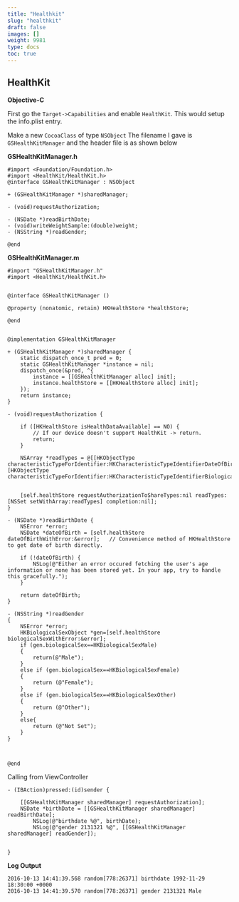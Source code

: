 ```yaml
---
title: "Healthkit"
slug: "healthkit"
draft: false
images: []
weight: 9981
type: docs
toc: true
---
```


## HealthKit
**Objective-C**

First go the `Target->Capabilities` and enable `HealthKit`. This would setup the info.plist entry.

Make a new `CocoaClass` of type `NSObject` 
The filename I gave is `GSHealthKitManager` and the header file is as shown below


**GSHealthKitManager.h**

    #import <Foundation/Foundation.h>
    #import <HealthKit/HealthKit.h>
    @interface GSHealthKitManager : NSObject
    
    + (GSHealthKitManager *)sharedManager;
    
    - (void)requestAuthorization;
    
    - (NSDate *)readBirthDate;
    - (void)writeWeightSample:(double)weight;
    - (NSString *)readGender;
    
    @end


**GSHealthKitManager.m**

    #import "GSHealthKitManager.h"
    #import <HealthKit/HealthKit.h>
    
    
    @interface GSHealthKitManager ()
    
    @property (nonatomic, retain) HKHealthStore *healthStore;
    
    @end
    
    
    @implementation GSHealthKitManager
    
    + (GSHealthKitManager *)sharedManager {
        static dispatch_once_t pred = 0;
        static GSHealthKitManager *instance = nil;
        dispatch_once(&pred, ^{
            instance = [[GSHealthKitManager alloc] init];
            instance.healthStore = [[HKHealthStore alloc] init];
        });
        return instance;
    }
    
    - (void)requestAuthorization {
        
        if ([HKHealthStore isHealthDataAvailable] == NO) {
            // If our device doesn't support HealthKit -> return.
            return;
        }
        
        NSArray *readTypes = @[[HKObjectType characteristicTypeForIdentifier:HKCharacteristicTypeIdentifierDateOfBirth],[HKObjectType characteristicTypeForIdentifier:HKCharacteristicTypeIdentifierBiologicalSex]];
        
        
        [self.healthStore requestAuthorizationToShareTypes:nil readTypes:[NSSet setWithArray:readTypes] completion:nil];
    }
    
    - (NSDate *)readBirthDate {
        NSError *error;
        NSDate *dateOfBirth = [self.healthStore dateOfBirthWithError:&error];   // Convenience method of HKHealthStore to get date of birth directly.
        
        if (!dateOfBirth) {
            NSLog(@"Either an error occured fetching the user's age information or none has been stored yet. In your app, try to handle this gracefully.");
        }
        
        return dateOfBirth;
    }
    
    - (NSString *)readGender
    {
        NSError *error;
        HKBiologicalSexObject *gen=[self.healthStore biologicalSexWithError:&error];
        if (gen.biologicalSex==HKBiologicalSexMale)
        {
            return(@"Male");
        }
        else if (gen.biologicalSex==HKBiologicalSexFemale)
        {
            return (@"Female");
        }
        else if (gen.biologicalSex==HKBiologicalSexOther)
        {
            return (@"Other");
        }
        else{
            return (@"Not Set");
        }
    }
    
    
    
    @end

Calling from ViewController 

    - (IBAction)pressed:(id)sender {
        
        [[GSHealthKitManager sharedManager] requestAuthorization];
        NSDate *birthDate = [[GSHealthKitManager sharedManager] readBirthDate];
            NSLog(@"birthdate %@", birthDate);
            NSLog(@"gender 2131321 %@", [[GSHealthKitManager sharedManager] readGender]);
        
        
    }

**Log Output**

    2016-10-13 14:41:39.568 random[778:26371] birthdate 1992-11-29 18:30:00 +0000
    2016-10-13 14:41:39.570 random[778:26371] gender 2131321 Male

